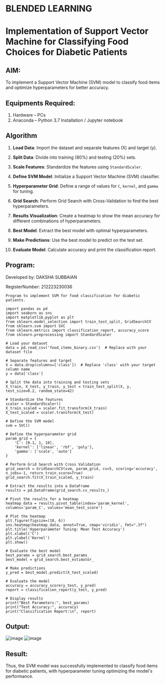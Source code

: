 # BLENDED LEARNING
# Implementation of Support Vector Machine for Classifying Food Choices for Diabetic Patients

## AIM:
To implement a Support Vector Machine (SVM) model to classify food items and optimize hyperparameters for better accuracy.

## Equipments Required:
1. Hardware – PCs
2. Anaconda – Python 3.7 Installation / Jupyter notebook

## Algorithm
1. **Load Data**: Import the dataset and separate features (X) and target (y).

2. **Split Data**: Divide into training (80%) and testing (20%) sets.

3. **Scale Features**: Standardize the features using `StandardScaler`.

4. **Define SVM Model**: Initialize a Support Vector Machine (SVM) classifier.

5. **Hyperparameter Grid**: Define a range of values for `C`, `kernel`, and `gamma` for tuning.

6. **Grid Search**: Perform Grid Search with Cross-Validation to find the best hyperparameters.

7. **Results Visualization**: Create a heatmap to show the mean accuracy for different combinations of hyperparameters.

8. **Best Model**: Extract the best model with optimal hyperparameters.

9. **Make Predictions**: Use the best model to predict on the test set.

10. **Evaluate Model**: Calculate accuracy and print the classification report.

## Program:

Developed by: DAKSHA SUBBAIAN

RegisterNumber: 212223230036
```
Program to implement SVM for food classification for diabetic patients.

import pandas as pd
import seaborn as sns
import matplotlib.pyplot as plt
from sklearn.model_selection import train_test_split, GridSearchCV
from sklearn.svm import SVC
from sklearn.metrics import classification_report, accuracy_score
from sklearn.preprocessing import StandardScaler

# Load your dataset
data = pd.read_csv('food_items_binary.csv')  # Replace with your dataset file

# Separate features and target
X = data.drop(columns=['class'])  # Replace 'class' with your target column name
y = data['class']

# Split the data into training and testing sets
X_train, X_test, y_train, y_test = train_test_split(X, y, test_size=0.2, random_state=42)

# Standardize the features
scaler = StandardScaler()
X_train_scaled = scaler.fit_transform(X_train)
X_test_scaled = scaler.transform(X_test)

# Define the SVM model
svm = SVC()

# Define the hyperparameter grid
param_grid = {
    'C': [0.1, 1, 10],
    'kernel': ['linear', 'rbf', 'poly'],
    'gamma': ['scale', 'auto']
}

# Perform Grid Search with Cross Validation
grid_search = GridSearchCV(svm, param_grid, cv=5, scoring='accuracy', n_jobs=-1, return_train_score=True)
grid_search.fit(X_train_scaled, y_train)

# Extract the results into a DataFrame
results = pd.DataFrame(grid_search.cv_results_)

# Pivot the results for a heatmap
heatmap_data = results.pivot_table(index='param_kernel', columns='param_C', values='mean_test_score')

# Plot the heatmap
plt.figure(figsize=(10, 6))
sns.heatmap(heatmap_data, annot=True, cmap='viridis', fmt=".3f")
plt.title('Hyperparameter Tuning: Mean Test Accuracy')
plt.xlabel('C')
plt.ylabel('Kernel')
plt.show()

# Evaluate the best model
best_params = grid_search.best_params_
best_model = grid_search.best_estimator_

# Make predictions
y_pred = best_model.predict(X_test_scaled)

# Evaluate the model
accuracy = accuracy_score(y_test, y_pred)
report = classification_report(y_test, y_pred)

# Display results
print("Best Parameters:", best_params)
print("Test Accuracy:", accuracy)
print("Classification Report:\n", report)
```

## Output:
![image](https://github.com/user-attachments/assets/fda34ec5-d89c-4b4b-92ee-093a3dedb3f3)
![image](https://github.com/user-attachments/assets/8344d959-067a-4478-9d12-53d877c70fdc)


## Result:
Thus, the SVM model was successfully implemented to classify food items for diabetic patients, with hyperparameter tuning optimizing the model's performance.
